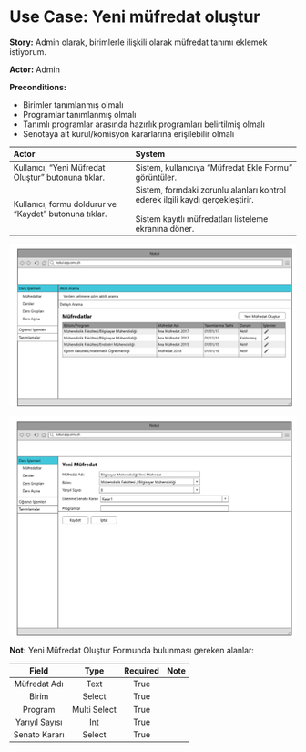 Use Case: Yeni müfredat oluştur
============

**Story:** Admin olarak, birimlerle ilişkili olarak müfredat tanımı eklemek istiyorum.

**Actor:** Admin

**Preconditions:**

- Birimler tanımlanmış olmalı
- Programlar tanımlanmış olmalı
- Tanımlı programlar arasında hazırlık programları belirtilmiş olmalı
- Senotaya ait kurul/komisyon kararlarına erişilebilir olmalı

| Actor        | System       |
| :----------- |:-------------|
| Kullanıcı, “Yeni Müfredat Oluştur” butonuna tıklar.| Sistem, kullanıcıya “Müfredat Ekle Formu” görüntüler.|
| Kullanıcı, formu doldurur ve “Kaydet” butonuna tıklar.| Sistem, formdaki zorunlu alanları kontrol ederek ilgili kaydı gerçekleştirir. <br><br> Sistem kayıtlı müfredatları listeleme ekranına döner.|


![alt text](assets/mockups/mufredat/1.png)

![alt text](assets/mockups/mufredat/2.png)

**Not:** Yeni Müfredat Oluştur Formunda bulunması gereken alanlar:

| Field | Type | Required | Note |
| :---: | :---: | :---: | :---: |
| Müfredat Adı | Text | True | |
| Birim | Select | True | |
| Program | Multi Select | True | |
| Yarıyıl Sayısı | Int | True | |
| Senato Kararı | Select | True | |